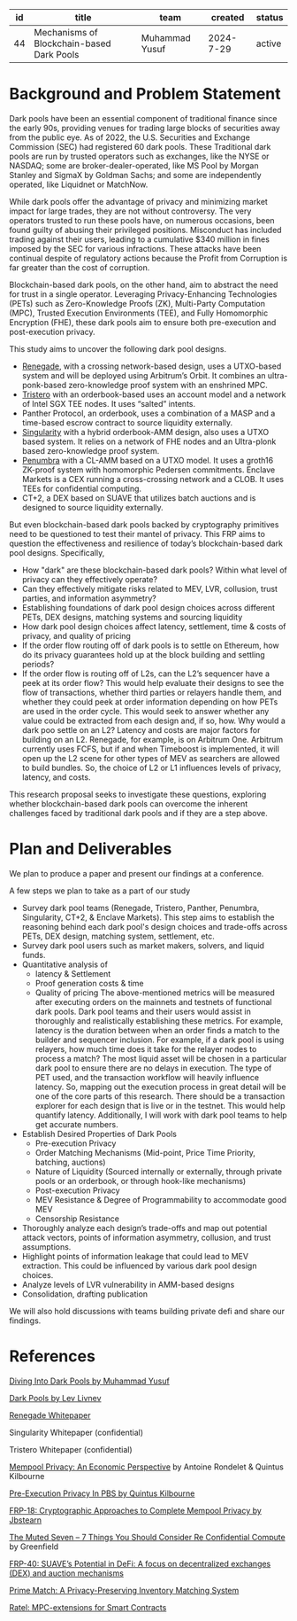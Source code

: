 | id | title | team | created | status |
| --- | --- | --- | --- | --- |
| 44 | Mechanisms of Blockchain-based Dark Pools | Muhammad Yusuf | 2024-7-29 | active |

# **Background and Problem Statement**

Dark pools have been an essential component of traditional finance since the early 90s, providing venues for trading large blocks of securities away from the public eye. As of 2022, the U.S. Securities and Exchange Commission (SEC) had registered 60 dark pools. These Traditional dark pools are run by trusted operators such as exchanges, like the NYSE or NASDAQ; some are broker-dealer-operated, like MS Pool by Morgan Stanley and SigmaX by Goldman Sachs; and some are independently operated, like Liquidnet or MatchNow.

While dark pools offer the advantage of privacy and minimizing market impact for large trades, they are not without controversy. The very operators trusted to run these pools have, on numerous occasions, been found guilty of abusing their privileged positions. Misconduct has included trading against their users, leading to a cumulative $340 million in fines imposed by the SEC for various infractions. These attacks have been continual despite of regulatory actions because the Profit from Corruption is far greater than the cost of corruption.

Blockchain-based dark pools, on the other hand, aim to abstract the need for trust in a single operator. Leveraging Privacy-Enhancing Technologies (PETs) such as Zero-Knowledge Proofs (ZK), Multi-Party Computation (MPC), Trusted Execution Environments (TEE), and Fully Homomorphic Encryption (FHE), these dark pools aim to ensure both pre-execution and post-execution privacy.

This study aims to uncover the following dark pool designs.

- [Renegade](https://renegade.fi/), with a crossing network-based design, uses a UTXO-based system and will be deployed using Arbitrum’s Orbit. It combines an ultra-ponk-based zero-knowledge proof system with an enshrined MPC.
- [Tristero](https://www.tristero.xyz/) with an orderbook-based uses an account model and a network of Intel SGX TEE nodes. It uses “salted” intents.
- Panther Protocol, an orderbook, uses a combination of a MASP and a time-based escrow contract to source liquidity externally.
- [Singularity](https://www.thesingularity.network/) with a hybrid orderbook-AMM design, also uses a UTXO based system. It relies on a network of FHE nodes and an Ultra-plonk based zero-knowledge proof system.
- [Penumbra](https://penumbra.zone/) with a CL-AMM based on a UTXO model. It uses a groth16 ZK-proof system with homomorphic Pedersen commitments.
Enclave Markets is a CEX running a cross-crossing network and a CLOB. It uses TEEs for confidential computing.
- CT+2, a DEX based on SUAVE that utilizes batch auctions and is designed to source liquidity externally.

But even blockchain-based dark pools backed by cryptography primitives need to be questioned to test their mantel of privacy. This FRP aims to question the effectiveness and resilience of today’s blockchain-based dark pool designs. Specifically,

- How "dark" are these blockchain-based dark pools? Within what level of privacy can they effectively operate?
- Can they effectively mitigate risks related to MEV, LVR, collusion, trust parties, and information asymmetry?
- Establishing foundations of dark pool design choices across different PETs, DEX designs, matching systems and sourcing liquidity
- How dark pool design choices affect latency, settlement, time & costs of privacy, and quality of pricing
- If the order flow routing off of dark pools is to settle on Ethereum, how do its privacy guarantees hold up at the block building and settling periods?
- If the order flow is routing off of L2s, can the L2’s sequencer have a peek at its order flow?
This would help evaluate their designs to see the flow of transactions, whether third parties or relayers handle them, and whether they could peek at order information depending on how PETs are used in the order cycle.
This would seek to answer whether any value could be extracted from each design and, if so, how.
Why would a dark poo settle on an L2? Latency and costs are major factors for building on an L2. Renegade, for example, is on Arbitrum One. Arbitrum currently uses FCFS, but if and when Timeboost is implemented, it will open up the L2 scene for other types of MEV as searchers are allowed to build bundles.
So, the choice of L2 or L1 influences levels of privacy, latency, and costs.

This research proposal seeks to investigate these questions, exploring whether blockchain-based dark pools can overcome the inherent challenges faced by traditional dark pools and if they are a step above.

# **Plan and Deliverables**

We plan to produce a paper and present our findings at a conference.

A few steps we plan to take as a part of our study

- Survey dark pool teams (Renegade, Tristero, Panther, Penumbra, Singularity, CT+2, & Enclave Markets). This step aims to establish the reasoning behind each dark pool's design choices and trade-offs across PETs, DEX design, matching system, settlement, etc.
- Survey dark pool users such as market makers, solvers, and liquid funds.
- Quantitative analysis of
    - latency & Settlement
    - Proof generation costs & time
    - Quality of pricing
    The above-mentioned metrics will be measured after executing orders on the mainnets and testnets of functional dark pools. Dark pool teams and their users would assist in thoroughly and realistically establishing these metrics.
    For example, latency is the duration between when an order finds a match to the builder and sequencer inclusion.
    For example, if a dark pool is using relayers, how much time does it take for the relayer nodes to process a match?
    The most liquid asset will be chosen in a particular dark pool to ensure there are no delays in execution.
    The type of PET used, and the transaction workflow will heavily influence latency. So, mapping out the execution process in great detail will be one of the core parts of this research.
    There should be a transaction explorer for each design that is live or in the testnet. This would help quantify latency. Additionally, I will work with dark pool teams to help get accurate numbers.
- Establish Desired Properties of Dark Pools
    - Pre-execution Privacy
    - Order Matching Mechanisms (Mid-point, Price Time Priority, batching, auctions)
    - Nature of Liquidity (Sourced internally or externally, through private pools or an orderbook, or through hook-like mechanisms)
    - Post-execution Privacy
    - MEV Resistance & Degree of Programmability to accommodate good MEV
    - Censorship Resistance
- Thoroughly analyze each design’s trade-offs and map out potential attack vectors, points of information asymmetry, collusion, and trust assumptions.
- Highlight points of information leakage that could lead to MEV extraction. This could be influenced by various dark pool design choices.
- Analyze levels of LVR vulnerability in AMM-based designs
- Consolidation, drafting publication

We will also hold discussions with teams building private defi and share our findings.

# **References**

[Diving Into Dark Pools by Muhammad Yusuf](https://distributedresearch.substack.com/p/diving-into-dark-pools)

[Dark Pools by Lev Livnev](https://lev.liv.nev.org.uk/darkpools/)

[Renegade Whitepaper](https://renegade.fi/whitepaper.pdf)

Singularity Whitepaper (confidential)

Tristero Whitepaper (confidential)

[Mempool Privacy: An Economic Perspective](https://arxiv.org/abs/2307.10878) by Antoine Rondelet & Quintus Kilbourne

[Pre-Execution Privacy In PBS by Quintus Kilbourne](https://collective.flashbots.net/t/pre-execution-privacy-in-pbs/2035)

[FRP-18: Cryptographic Approaches to Complete Mempool Privacy by Jbstearn](https://collective.flashbots.net/t/frp-18-cryptographic-approaches-to-complete-mempool-privacy/1210)

[The Muted Seven – 7 Things You Should Consider Re Confidential Compute](https://greenfield.xyz/2024/07/04/the-muted-seven-7-things-you-should-consider-re-confidential-compute/) by Greenfield

[FRP-40: SUAVE’s Potential in DeFi: A focus on decentralized exchanges (DEX) and auction mechanisms](https://collective.flashbots.net/t/frp-40-suave-s-potential-in-defi-a-focus-on-decentralized-exchanges-dex-and-auction-mechanisms/3204)

[Prime Match: A Privacy-Preserving Inventory Matching System](https://www.usenix.org/system/files/usenixsecurity23-polychroniadou.pdf)

[Ratel: MPC-extensions for Smart Contracts](https://eprint.iacr.org/2023/1909.pdf)

